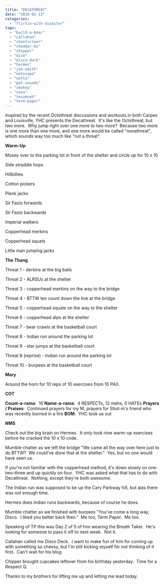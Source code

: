 ```yaml
---
title: "DECATHREAT"
date: "2018-02-13"
categories: 
  - "flirtin-with-disaster"
tags: 
  - "build-a-bear"
  - "callahan"
  - "chanticleer"
  - "cheddar-bo"
  - "chipper"
  - "dice"
  - "disco-duck"
  - "hermes"
  - "joe-smith"
  - "netscape"
  - "oofta"
  - "pet-sounds"
  - "smokey"
  - "sosa"
  - "tecumseh"
  - "term-paper"
---
```


Inspired by the recent Octothreat discussions and workouts in both Carpex and Louisville, YHC presents the Decathreat.  It's like the Octothreat, but two more.  Why jump right over one more to two more?  Because two more is one more than one more, and one more would be called "nonathreat", which sounds way too much like "not a threat".

**Warm-Up**

Mosey over to the parking lot in front of the shelter and circle up for 10 x 10

Side straddle hops

Hillbillies

Cotton pickers

Plank jacks

Sir Fazio forwards

Sir Fazio backwards

Imperial walkers

Copperhead merkins

Copperhead squats

Little man jumping jacks

**The Thang**

Threat 1 - derkins at the big balls

Threat 2 - ALRSUs at the shelter

Threat 3 - copperhead merkins on the way to the bridge

Threat 4 - BTTW ten count down the line at the bridge

Threat 5 - copperhead squats on the way to the shelter

Threat 6 - copperhead dips at the shelter

Threat 7 - bear crawls at the basketball court

Threat 8 - Indian run around the parking lot

Threat 9 - star jumps at the basketball court

Threat 8 (reprise) - Indian run around the parking lot

Threat 10 - burpees at the basketball court

**Mary**

Around the horn for 10 reps of 10 exercises from 10 PAX.

**COT**

**Count-a-rama**:  16 **Name-a-rama**:  4 RESPECTs, 12 mehs, 0 HATEs **Prayers / Praises**:  Continued prayers for my M, prayers for Shut-in's friend who was recently burned in a fire **BOM**:  YHC took us out

**NMS**

Check out the big brain on Hermes.  It only took nine warm-up exercises before he cracked the 10 x 10 code.

Mumble chatter as we left the bridge "We came all the way over here just to do BTTW?  We could've done that at the shelter."  Yes, but no one would have seen us.

If you're not familiar with the copperhead method, it's down slowly on one-two-three and up quickly on four.  YHC was asked what that has to do with Decathreat.  Nothing, except they're both awesome.

The Indian run was supposed to be up the Cary Parkway hill, but alas there was not enough time.

Hermes does Indian runs backwards, because of course he does.

Mumble chatter as we finished with burpees "You've come a long way, Disco.  I liked you better back then."  Me too, Term Paper.  Me too.

Speaking of TP this was Day 2 of 5 of him wearing the Breath Taker.  He's looking for someone to pass it off to next week.  Not it.

Callahan called me Disco Deck.  I want to make fun of him for coming up with something so cheesy, but I'm still kicking myself for not thinking of it first.  Can't wait for his blog.

Chipper brought cupcakes leftover from his birthday yesterday.  Time for a Respect Q.

Thanks to my brothers for lifting me up and letting me lead today.
